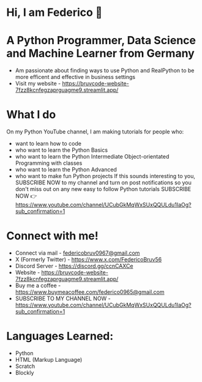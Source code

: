 # Hi, I am Federico 👋
# A Python Programmer, Data Science and Machine Learner from Germany
- Am passionate about finding ways to use Python and RealPython to be more efficent and effective in business settings
- Visit my website - https://bruvcode-website-7fzz8kcnfegzaprguagme9.streamlit.app/

# What I do
On my Python YouTube channel, I am making tutorials for people who:
- want to learn how to code
- who want to learn the Python Basics
- who want to learn the Python Intermediate Object-orientated Programming with classes
- who want to learn the Python Advanced
- who want to make fun Python projects
If this sounds interesting to you, SUBSCRIBE NOW to my channel and turn on post notifications so you don't miss out on any new easy to follow Python tutorials
SUBSCRIBE NOW 👉 https://www.youtube.com/channel/UCubGkMqWxSUxQQULdu1IaOg?sub_confirmation=1

# Connect with me!
- Connect via mail - federicobruv0967@gmail.com
- X (Formerly Twitter) - https://www.x.com/FedericoBruv56
- Discord Server - https://discord.gg/ccnCAXCe
- Website - https://bruvcode-website-7fzz8kcnfegzaprguagme9.streamlit.app/
- Buy me a coffee - https://www.buymeacoffee.com/federico0965@gmail.com
- SUBSCRIBE TO MY CHANNEL NOW - https://www.youtube.com/channel/UCubGkMqWxSUxQQULdu1IaOg?sub_confirmation=1

# Languages Learned:
- Python
- HTML (Markup Language)
- Scratch
- Blockly
